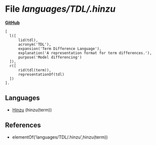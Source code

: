 # File _languages/TDL/.hinzu_
**[GitHub](https://github.com/softlang/yas/blob/master/languages/TDL/.hinzu)**
```
[
  l([
      lid(tdl),
      acronym('TDL'),
      expansion('Term Difference Language'),
      explanation('A representation format for term differences.'),
      purpose('Model differencing')
  ]),
  r([
      rid(tdl(term)),
      representationOf(tdl)
  ])
].
```

## Languages
* [Hinzu](../languages/Hinzu.md) (hinzu(term))

## References
* elementOf('languages/TDL/.hinzu',hinzu(term))
